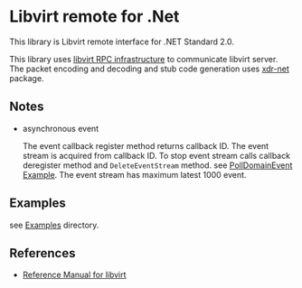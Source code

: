 # Libvirt remote for .Net

This library is Libvirt remote interface for .NET Standard 2.0.

This library uses [libvirt RPC infrastructure](https://libvirt.org/kbase/internals/rpc.html)
to communicate libvirt server.
The packet encoding and decoding and stub code generation uses [xdr-net](https://github.com/9506hqwy/xdr-net) package.

## Notes

- asynchronous event

  The event callback register method returns callback ID.
  The event stream is acquired from callback ID.
  To stop event stream calls callback deregister method and `DeleteEventStream` method.
  see [PollDomainEvent Example](./Examples/PollDomainEvent/Program.cs).
  The event stream has maximum latest 1000 event.

## Examples

see [Examples](./Examples) directory.

## References

- [Reference Manual for libvirt](https://libvirt.org/html/index.html)
